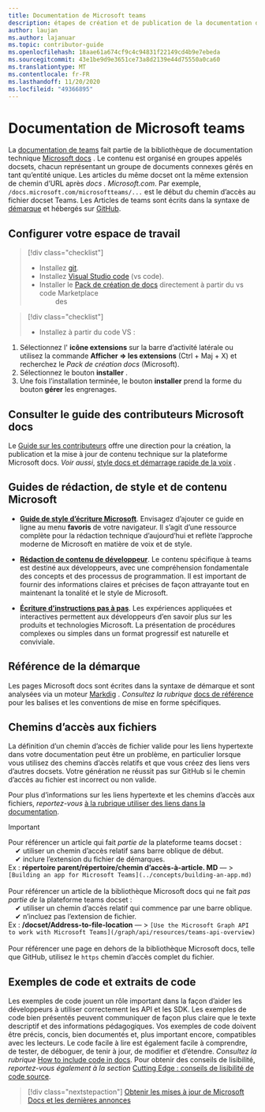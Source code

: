 ```yaml
---
title: Documentation de Microsoft teams
description: étapes de création et de publication de la documentation des équipes
author: laujan
ms.author: lajanuar
ms.topic: contributor-guide
ms.openlocfilehash: 18aae61a674cf9c4c94831f22149cd4b9e7ebeda
ms.sourcegitcommit: 43e1be9d9e3651ce73a8d2139e44d75550a0ca60
ms.translationtype: MT
ms.contentlocale: fr-FR
ms.lasthandoff: 11/20/2020
ms.locfileid: "49366895"
---
```

# <a name="contributing-to-microsoft-teams-documentation"></a>Documentation de Microsoft teams

La [documentation de teams](/microsoftteams/platform/overview) fait partie de la bibliothèque de documentation technique [Microsoft docs](https://docs.microsoft.com/) . Le contenu est organisé en groupes appelés docsets, chacun représentant un groupe de documents connexes gérés en tant qu’entité unique. Les articles du même docset ont la même extension de chemin d’URL après *docs <span></span> . Microsoft.com*.  Par exemple,  `/docs.microsoft.com/microsoftteams/...`   est le début du chemin d’accès au fichier docset Teams. Les Articles de teams sont écrits dans la syntaxe de  [démarque](#markdown-reference) et hébergés sur [GitHub](https://github.com/MicrosoftDocs/msteams-docs/tree/master/msteams-platform).

## <a name="set-up-your-workspace"></a>Configurer votre espace de travail

> [!div class="checklist"]
>
> * Installez [git](https://git-scm.com/book/en/v2/Getting-Started-Installing-Git).
> * Installez [Visual Studio code](https://code.visualstudio.com/) (vs code).
> * Installer le [Pack de création de docs](https://marketplace.visualstudio.com/items?itemName=docsmsft.docs-authoring-pack) directement à partir du vs code Marketplace
<br>&emsp;&emsp; des

> [!div class="checklist"]
>
> * Installez à partir du code VS :

   1. Sélectionnez l' **icône extensions** sur la barre d’activité latérale ou utilisez la commande **Afficher => les extensions** (Ctrl + Maj + X) et recherchez le *Pack de création docs* (Microsoft).
   1. Sélectionnez le bouton **installer** .
   1. Une fois l’installation terminée, le bouton **installer** prend la forme du bouton **gérer** les engrenages.

## <a name="review-the-microsoft-docs-contributors-guide"></a>Consulter le guide des contributeurs Microsoft docs

Le [Guide sur les contributeurs](/contribute) offre une direction pour la création, la publication et la mise à jour de contenu technique sur la plateforme Microsoft docs. *Voir aussi*, [style docs et démarrage rapide de la voix](/contribute/style-quick-start) .

## <a name="microsoft-writing-style-and-content-guides"></a>Guides de rédaction, de style et de contenu Microsoft

* **[Guide de style d’écriture Microsoft](/style-guide/welcome)**. Envisagez d’ajouter ce guide en ligne au menu **favoris** de votre navigateur. Il s’agit d’une ressource complète pour la rédaction technique d’aujourd’hui et reflète l’approche moderne de Microsoft en matière de voix et de style.

* **[Rédaction de contenu de développeur](/style-guide/developer-content/)**. Le contenu spécifique à teams est destiné aux développeurs, avec une compréhension fondamentale des concepts et des processus de programmation. Il est important de fournir des informations claires et précises de façon attrayante tout en maintenant la tonalité et le style de Microsoft.

* **[Écriture d’instructions pas à pas](/style-guide/procedures-instructions/writing-step-by-step-instructions)**. Les expériences appliquées et interactives permettent aux développeurs d’en savoir plus sur les produits et technologies Microsoft. La présentation de procédures complexes ou simples dans un format progressif est naturelle et conviviale.

## <a name="markdown-reference"></a>Référence de la démarque

 Les pages Microsoft docs sont écrites dans la syntaxe de démarque et sont analysées via un moteur [Markdig](https://github.com/lunet-io/markdig) . *Consultez la rubrique* [docs de référence](/contribute/markdown-reference) pour les balises et les conventions de mise en forme spécifiques.

## <a name="file-paths"></a>Chemins d’accès aux fichiers

La définition d’un chemin d’accès de fichier valide pour les liens hypertexte dans votre documentation peut être un problème, en particulier lorsque vous utilisez des chemins d’accès relatifs et que vous créez des liens vers d’autres docsets.  Votre génération ne réussit pas sur GitHub si le chemin d’accès au fichier est incorrect ou non valide.

Pour plus d’informations sur les liens hypertexte et les chemins d’accès aux fichiers, *reportez-vous* [à la rubrique utiliser des liens dans la documentation](/contribute/how-to-write-links).

>[!IMPORTANT]
> Pour référencer un article qui fait *partie de* la plateforme teams docset :<br>
> &emsp;&#x2714; utiliser un chemin d’accès relatif sans barre oblique de début.<br>
> &emsp;&#x2714; inclure l’extension du fichier de démarques.<br>
>Ex :  **répertoire parent/répertoire/chemin d’accès-à-article. MD** — > `[Building an app for Microsoft Teams](../concepts/building-an-app.md)` <br><br>
> Pour référencer un article de la bibliothèque Microsoft docs qui ne fait *pas partie de* la plateforme teams docset :<br>
> &emsp;&#x2714; utiliser un chemin d’accès relatif qui commence par une barre oblique.<br>
> &emsp;&#x2714; n’incluez pas l’extension de fichier. <br> Ex :  **/docset/Address-to-file-location** — > `[Use the Microsoft Graph API to work with Microsoft Teams](/graph/api/resources/teams-api-overview)`<br><br>
> Pour référencer une page en dehors de la bibliothèque Microsoft docs, telle que GitHub, utilisez le `https` chemin d’accès complet du fichier.<br>

## <a name="code-samples-and-snippets"></a>Exemples de code et extraits de code

Les exemples de code jouent un rôle important dans la façon d’aider les développeurs à utiliser correctement les API et les SDK. Les exemples de code bien présentés peuvent communiquer de façon plus claire que le texte descriptif et des informations pédagogiques. Vos exemples de code doivent être précis, concis, bien documentés et, plus important encore, compatibles avec les lecteurs. Le code facile à lire est également facile à comprendre, de tester, de déboguer, de tenir à jour, de modifier et d’étendre. *Consultez la rubrique* [How to include code in docs](/contribute/code-in-docs). Pour obtenir des conseils de lisibilité, *reportez-vous également à la section* [Cutting Edge : conseils de lisibilité de code source](/archive/msdn-magazine/2014/october/cutting-edge-source-code-readability-tips).

> [!div class="nextstepaction"]
> [Obtenir les mises à jour de Microsoft Docs et les dernières annonces](/teamblog)
